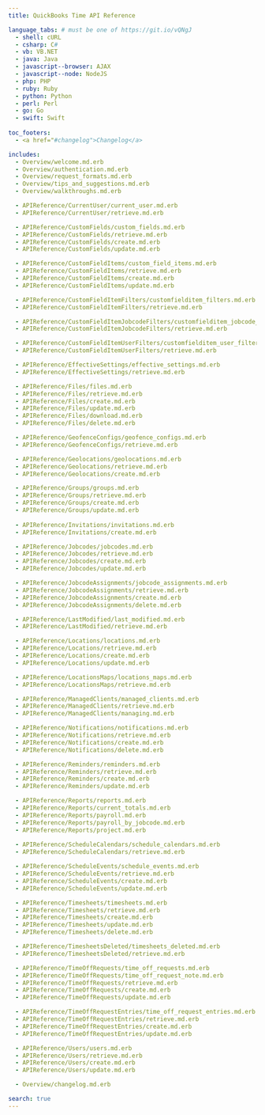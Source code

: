 ```yaml
---
title: QuickBooks Time API Reference

language_tabs: # must be one of https://git.io/vQNgJ
  - shell: cURL
  - csharp: C#
  - vb: VB.NET
  - java: Java
  - javascript--browser: AJAX  
  - javascript--node: NodeJS
  - php: PHP
  - ruby: Ruby
  - python: Python
  - perl: Perl
  - go: Go
  - swift: Swift
 
toc_footers:
  - <a href="#changelog">Changelog</a>

includes:
  - Overview/welcome.md.erb
  - Overview/authentication.md.erb
  - Overview/request_formats.md.erb
  - Overview/tips_and_suggestions.md.erb
  - Overview/walkthroughs.md.erb  

  - APIReference/CurrentUser/current_user.md.erb
  - APIReference/CurrentUser/retrieve.md.erb

  - APIReference/CustomFields/custom_fields.md.erb
  - APIReference/CustomFields/retrieve.md.erb
  - APIReference/CustomFields/create.md.erb
  - APIReference/CustomFields/update.md.erb

  - APIReference/CustomFieldItems/custom_field_items.md.erb
  - APIReference/CustomFieldItems/retrieve.md.erb
  - APIReference/CustomFieldItems/create.md.erb
  - APIReference/CustomFieldItems/update.md.erb

  - APIReference/CustomFieldItemFilters/customfielditem_filters.md.erb
  - APIReference/CustomFieldItemFilters/retrieve.md.erb

  - APIReference/CustomFieldItemJobcodeFilters/customfielditem_jobcode_filters.md.erb
  - APIReference/CustomFieldItemJobcodeFilters/retrieve.md.erb

  - APIReference/CustomFieldItemUserFilters/customfielditem_user_filters.md.erb
  - APIReference/CustomFieldItemUserFilters/retrieve.md.erb

  - APIReference/EffectiveSettings/effective_settings.md.erb
  - APIReference/EffectiveSettings/retrieve.md.erb

  - APIReference/Files/files.md.erb
  - APIReference/Files/retrieve.md.erb
  - APIReference/Files/create.md.erb
  - APIReference/Files/update.md.erb
  - APIReference/Files/download.md.erb
  - APIReference/Files/delete.md.erb

  - APIReference/GeofenceConfigs/geofence_configs.md.erb
  - APIReference/GeofenceConfigs/retrieve.md.erb

  - APIReference/Geolocations/geolocations.md.erb
  - APIReference/Geolocations/retrieve.md.erb
  - APIReference/Geolocations/create.md.erb

  - APIReference/Groups/groups.md.erb
  - APIReference/Groups/retrieve.md.erb
  - APIReference/Groups/create.md.erb
  - APIReference/Groups/update.md.erb
  
  - APIReference/Invitations/invitations.md.erb
  - APIReference/Invitations/create.md.erb  

  - APIReference/Jobcodes/jobcodes.md.erb
  - APIReference/Jobcodes/retrieve.md.erb
  - APIReference/Jobcodes/create.md.erb
  - APIReference/Jobcodes/update.md.erb

  - APIReference/JobcodeAssignments/jobcode_assignments.md.erb
  - APIReference/JobcodeAssignments/retrieve.md.erb
  - APIReference/JobcodeAssignments/create.md.erb
  - APIReference/JobcodeAssignments/delete.md.erb

  - APIReference/LastModified/last_modified.md.erb
  - APIReference/LastModified/retrieve.md.erb

  - APIReference/Locations/locations.md.erb
  - APIReference/Locations/retrieve.md.erb
  - APIReference/Locations/create.md.erb
  - APIReference/Locations/update.md.erb

  - APIReference/LocationsMaps/locations_maps.md.erb
  - APIReference/LocationsMaps/retrieve.md.erb

  - APIReference/ManagedClients/managed_clients.md.erb
  - APIReference/ManagedClients/retrieve.md.erb 
  - APIReference/ManagedClients/managing.md.erb

  - APIReference/Notifications/notifications.md.erb
  - APIReference/Notifications/retrieve.md.erb
  - APIReference/Notifications/create.md.erb
  - APIReference/Notifications/delete.md.erb

  - APIReference/Reminders/reminders.md.erb
  - APIReference/Reminders/retrieve.md.erb
  - APIReference/Reminders/create.md.erb
  - APIReference/Reminders/update.md.erb

  - APIReference/Reports/reports.md.erb
  - APIReference/Reports/current_totals.md.erb
  - APIReference/Reports/payroll.md.erb
  - APIReference/Reports/payroll_by_jobcode.md.erb      
  - APIReference/Reports/project.md.erb 
  
  - APIReference/ScheduleCalendars/schedule_calendars.md.erb
  - APIReference/ScheduleCalendars/retrieve.md.erb

  - APIReference/ScheduleEvents/schedule_events.md.erb
  - APIReference/ScheduleEvents/retrieve.md.erb
  - APIReference/ScheduleEvents/create.md.erb
  - APIReference/ScheduleEvents/update.md.erb

  - APIReference/Timesheets/timesheets.md.erb
  - APIReference/Timesheets/retrieve.md.erb
  - APIReference/Timesheets/create.md.erb 
  - APIReference/Timesheets/update.md.erb
  - APIReference/Timesheets/delete.md.erb          

  - APIReference/TimesheetsDeleted/timesheets_deleted.md.erb
  - APIReference/TimesheetsDeleted/retrieve.md.erb

  - APIReference/TimeOffRequests/time_off_requests.md.erb
  - APIReference/TimeOffRequests/time_off_request_note.md.erb
  - APIReference/TimeOffRequests/retrieve.md.erb
  - APIReference/TimeOffRequests/create.md.erb
  - APIReference/TimeOffRequests/update.md.erb

  - APIReference/TimeOffRequestEntries/time_off_request_entries.md.erb
  - APIReference/TimeOffRequestEntries/retrieve.md.erb
  - APIReference/TimeOffRequestEntries/create.md.erb
  - APIReference/TimeOffRequestEntries/update.md.erb

  - APIReference/Users/users.md.erb
  - APIReference/Users/retrieve.md.erb
  - APIReference/Users/create.md.erb
  - APIReference/Users/update.md.erb

  - Overview/changelog.md.erb  

search: true
---
```

